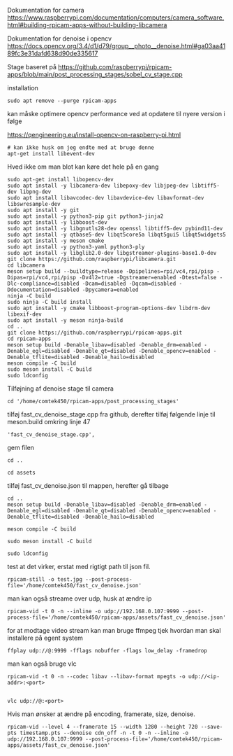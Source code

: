 Dokumentation for camera 
https://www.raspberrypi.com/documentation/computers/camera_software.html#building-rpicam-apps-without-building-libcamera

Dokumentation for denoise i opencv 
https://docs.opencv.org/3.4/d1/d79/group__photo__denoise.html#ga03aa4189fc3e31dafd638d90de335617

Stage baseret på 
https://github.com/raspberrypi/rpicam-apps/blob/main/post_processing_stages/sobel_cv_stage.cpp


installation 

```
sudo apt remove --purge rpicam-apps
```

kan måske optimere opencv performance ved at opdatere til nyere version i følge 

https://qengineering.eu/install-opencv-on-raspberry-pi.html

```
# kan ikke husk om jeg endte med at bruge denne
apt-get install libevent-dev
```

Hved ikke om man blot kan køre det hele på en gang 

```
sudo apt-get install libopencv-dev
sudo apt install -y libcamera-dev libepoxy-dev libjpeg-dev libtiff5-dev libpng-dev
sudo apt install libavcodec-dev libavdevice-dev libavformat-dev libswresample-dev
sudo apt install -y git
sudo apt install -y python3-pip git python3-jinja2
sudo apt install -y libboost-dev
sudo apt install -y libgnutls28-dev openssl libtiff5-dev pybind11-dev
sudo apt install -y qtbase5-dev libqt5core5a libqt5gui5 libqt5widgets5
sudo apt install -y meson cmake
sudo apt install -y python3-yaml python3-ply
sudo apt install -y libglib2.0-dev libgstreamer-plugins-base1.0-dev
git clone https://github.com/raspberrypi/libcamera.git
cd libcamera
meson setup build --buildtype=release -Dpipelines=rpi/vc4,rpi/pisp -Dipas=rpi/vc4,rpi/pisp -Dv4l2=true -Dgstreamer=enabled -Dtest=false -Dlc-compliance=disabled -Dcam=disabled -Dqcam=disabled -Ddocumentation=disabled -Dpycamera=enabled
ninja -C build
sudo ninja -C build install
sudo apt install -y cmake libboost-program-options-dev libdrm-dev libexif-dev
sudo apt install -y meson ninja-build
cd ..
git clone https://github.com/raspberrypi/rpicam-apps.git
cd rpicam-apps
meson setup build -Denable_libav=disabled -Denable_drm=enabled -Denable_egl=disabled -Denable_qt=disabled -Denable_opencv=enabled -Denable_tflite=disabled -Denable_hailo=disabled
meson compile -C build
sudo meson install -C build
sudo ldconfig
```

Tilføjning af denoise stage til camera 

```
cd '/home/comtek450/rpicam-apps/post_processing_stages'
```

tilføj fast_cv_denoise_stage.cpp fra github, derefter tilføj følgende linje til meson.build omkring linje 47 

```
'fast_cv_denoise_stage.cpp',
```

gem filen

```
cd .. 

cd assets 
```

tilføj fast_cv_denoise.json til mappen, herefter gå tilbage 

```
cd ..
meson setup build -Denable_libav=disabled -Denable_drm=enabled -Denable_egl=disabled -Denable_qt=disabled -Denable_opencv=enabled -Denable_tflite=disabled -Denable_hailo=disabled

meson compile -C build

sudo meson install -C build

sudo ldconfig
```

test at det virker, erstat med rigtigt path til json fil.  

```
rpicam-still -o test.jpg --post-process-file='/home/comtek450/fast_cv_denoise.json'
```

man kan også streame over udp, husk at ændre ip 

```
rpicam-vid -t 0 -n --inline -o udp://192.168.0.107:9999 --post-process-file='/home/comtek450/rpicam-apps/assets/fast_cv_denoise.json'

```

for at modtage video stream kan man bruge ffmpeg tjek hvordan man skal installere på egent system 

```
ffplay udp://@:9999 -fflags nobuffer -flags low_delay -framedrop

```

man kan også bruge vlc 

```
rpicam-vid -t 0 -n --codec libav --libav-format mpegts -o udp://<ip-addr>:<port>


vlc udp://@:<port>
```

Hvis man ønsker at ændre på encoding, framerate, size, denoise. 
```
rpicam-vid --level 4 --framerate 15 --width 1280 --height 720 --save-pts timestamp.pts --denoise cdn_off -n -t 0 -n --inline -o udp://192.168.0.107:9999 --post-process-file='/home/comtek450/rpicam-apps/assets/fast_cv_denoise.json'
```